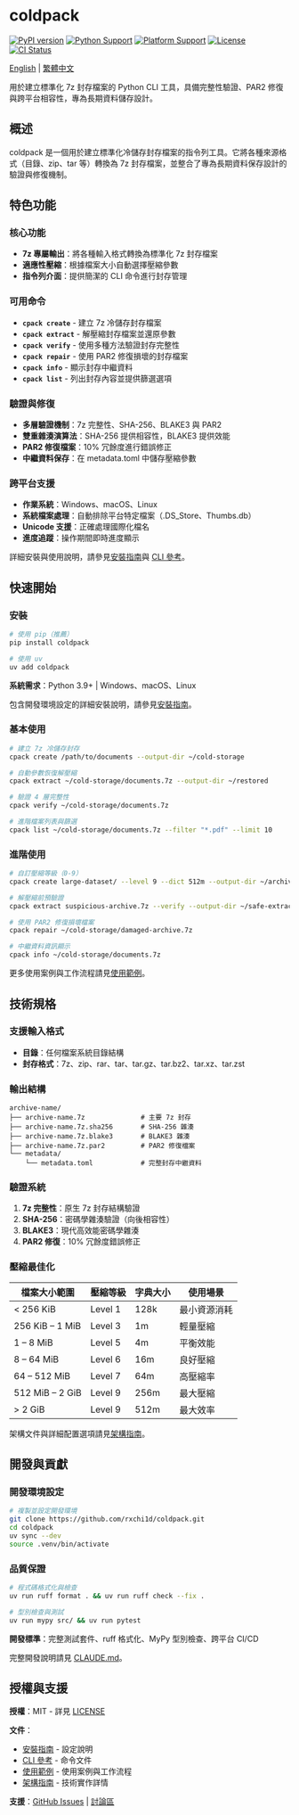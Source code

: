 # coldpack

[![PyPI version](https://badge.fury.io/py/coldpack.svg)](https://badge.fury.io/py/coldpack)
[![Python Support](https://img.shields.io/pypi/pyversions/coldpack.svg)](https://pypi.org/project/coldpack/)
[![Platform Support](https://img.shields.io/badge/platform-Windows%20%7C%20macOS%20%7C%20Linux-lightgrey)](https://github.com/rxchi1d/coldpack)
[![License](https://img.shields.io/badge/license-MIT-blue.svg)](LICENSE)
[![CI Status](https://github.com/rxchi1d/coldpack/workflows/CI/badge.svg)](https://github.com/rxchi1d/coldpack/actions)

[English](README.md) | [繁體中文](README.zh-tw.md)

用於建立標準化 7z 封存檔案的 Python CLI 工具，具備完整性驗證、PAR2 修復與跨平台相容性，專為長期資料儲存設計。

## 概述

coldpack 是一個用於建立標準化冷儲存封存檔案的指令列工具。它將各種來源格式（目錄、zip、tar 等）轉換為 7z 封存檔案，並整合了專為長期資料保存設計的驗證與修復機制。

## 特色功能

### 核心功能
- **7z 專屬輸出**：將各種輸入格式轉換為標準化 7z 封存檔案
- **適應性壓縮**：根據檔案大小自動選擇壓縮參數
- **指令列介面**：提供簡潔的 CLI 命令進行封存管理

### 可用命令
- **`cpack create`** - 建立 7z 冷儲存封存檔案
- **`cpack extract`** - 解壓縮封存檔案並還原參數
- **`cpack verify`** - 使用多種方法驗證封存完整性
- **`cpack repair`** - 使用 PAR2 修復損壞的封存檔案
- **`cpack info`** - 顯示封存中繼資料
- **`cpack list`** - 列出封存內容並提供篩選選項

### 驗證與修復
- **多層驗證機制**：7z 完整性、SHA-256、BLAKE3 與 PAR2
- **雙重雜湊演算法**：SHA-256 提供相容性，BLAKE3 提供效能
- **PAR2 修復檔案**：10% 冗餘度進行錯誤修正
- **中繼資料保存**：在 metadata.toml 中儲存壓縮參數

### 跨平台支援
- **作業系統**：Windows、macOS、Linux
- **系統檔案處理**：自動排除平台特定檔案（.DS_Store、Thumbs.db）
- **Unicode 支援**：正確處理國際化檔名
- **進度追蹤**：操作期間即時進度顯示

詳細安裝與使用說明，請參見[安裝指南](docs/INSTALLATION.md)與 [CLI 參考](docs/CLI_REFERENCE.md)。

## 快速開始

### 安裝

```bash
# 使用 pip（推薦）
pip install coldpack

# 使用 uv
uv add coldpack
```

**系統需求**：Python 3.9+ | Windows、macOS、Linux

包含開發環境設定的詳細安裝說明，請參見[安裝指南](docs/INSTALLATION.md)。

### 基本使用

```bash
# 建立 7z 冷儲存封存
cpack create /path/to/documents --output-dir ~/cold-storage

# 自動參數恢復解壓縮
cpack extract ~/cold-storage/documents.7z --output-dir ~/restored

# 驗證 4 層完整性
cpack verify ~/cold-storage/documents.7z

# 進階檔案列表與篩選
cpack list ~/cold-storage/documents.7z --filter "*.pdf" --limit 10
```

### 進階使用

```bash
# 自訂壓縮等級（0-9）
cpack create large-dataset/ --level 9 --dict 512m --output-dir ~/archives

# 解壓縮前預驗證
cpack extract suspicious-archive.7z --verify --output-dir ~/safe-extraction

# 使用 PAR2 修復損壞檔案
cpack repair ~/cold-storage/damaged-archive.7z

# 中繼資料資訊顯示
cpack info ~/cold-storage/documents.7z
```

更多使用案例與工作流程請見[使用範例](docs/EXAMPLES.md)。

## 技術規格

### 支援輸入格式
- **目錄**：任何檔案系統目錄結構
- **封存格式**：7z、zip、rar、tar、tar.gz、tar.bz2、tar.xz、tar.zst

### 輸出結構
```
archive-name/
├── archive-name.7z              # 主要 7z 封存
├── archive-name.7z.sha256       # SHA-256 雜湊
├── archive-name.7z.blake3       # BLAKE3 雜湊
├── archive-name.7z.par2         # PAR2 修復檔案
└── metadata/
    └── metadata.toml            # 完整封存中繼資料
```

### 驗證系統

1. **7z 完整性**：原生 7z 封存結構驗證
2. **SHA-256**：密碼學雜湊驗證（向後相容性）
3. **BLAKE3**：現代高效能密碼學雜湊
4. **PAR2 修復**：10% 冗餘度錯誤修正

### 壓縮最佳化

| 檔案大小範圍 | 壓縮等級 | 字典大小 | 使用場景 |
|------------|---------|---------|---------|
| < 256 KiB | Level 1 | 128k | 最小資源消耗 |
| 256 KiB – 1 MiB | Level 3 | 1m | 輕量壓縮 |
| 1 – 8 MiB | Level 5 | 4m | 平衡效能 |
| 8 – 64 MiB | Level 6 | 16m | 良好壓縮 |
| 64 – 512 MiB | Level 7 | 64m | 高壓縮率 |
| 512 MiB – 2 GiB | Level 9 | 256m | 最大壓縮 |
| > 2 GiB | Level 9 | 512m | 最大效率 |

架構文件與詳細配置選項請見[架構指南](docs/ARCHITECTURE.md)。

## 開發與貢獻

### 開發環境設定

```bash
# 複製並設定開發環境
git clone https://github.com/rxchi1d/coldpack.git
cd coldpack
uv sync --dev
source .venv/bin/activate
```

### 品質保證

```bash
# 程式碼格式化與檢查
uv run ruff format . && uv run ruff check --fix .

# 型別檢查與測試
uv run mypy src/ && uv run pytest
```

**開發標準**：完整測試套件、ruff 格式化、MyPy 型別檢查、跨平台 CI/CD

完整開發說明請見 [CLAUDE.md](CLAUDE.md)。


## 授權與支援

**授權**：MIT - 詳見 [LICENSE](LICENSE)

**文件**：
- [安裝指南](docs/INSTALLATION.md) - 設定說明
- [CLI 參考](docs/CLI_REFERENCE.md) - 命令文件
- [使用範例](docs/EXAMPLES.md) - 使用案例與工作流程
- [架構指南](docs/ARCHITECTURE.md) - 技術實作詳情

**支援**：[GitHub Issues](https://github.com/rxchi1d/coldpack/issues) | [討論區](https://github.com/rxchi1d/coldpack/discussions)
